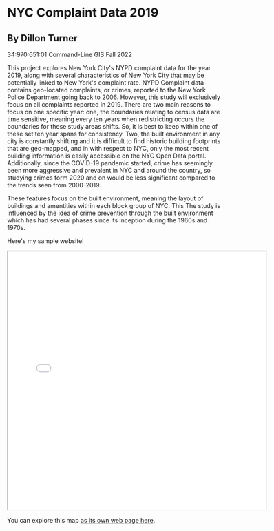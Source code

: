 # NYC Complaint Data 2019
## By Dillon Turner
34:970:651:01
Command-Line GIS
Fall 2022

This project explores New York City's NYPD complaint data for the year 2019, along with several characteristics of New York City that may be potentially linked to New York's complaint rate. NYPD Complaint data contains geo-located complaints, or crimes, reported to the New York Police Department going back to 2006. However, this study will exclusively focus on all complaints reported in 2019. There are two main reasons to focus on one specific year: one, the boundaries relating to census data are time sensitive, meaning every ten years when redistricting occurs the boundaries for these study areas shifts. So, it is best to keep within one of these set ten year spans for consistency. Two, the built environment in any city is constantly shifting and it is difficult to find historic building footprints that are geo-mapped, and in with respect to NYC, only the most recent building information is easily accessible on the NYC Open Data portal.  Additionally, since the COVID-19 pandemic started, crime has seemingly been more aggressive and prevalent in NYC and around the country, so studying crimes form 2020 and on would be less significant compared to the trends seen from 2000-2019. 

These features focus on the built environment, meaning the layout of buildings and amentities within each block group of NYC. This
The study is influenced by the idea of crime prevention through the built environment which has had several phases since its inception during the 1960s and 1970s. 


Here's my sample website!

<iframe src="nyc_complaints.html" height = "600" width = "600"></iframe>

You can explore this map [as its own web page here](nyc_complaints.html).
